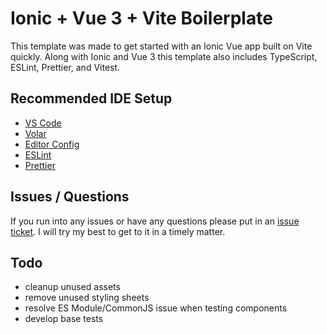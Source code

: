 # Ionic + Vue 3 + Vite Boilerplate

This template was made to get started with an Ionic Vue app built on Vite quickly. Along with Ionic and Vue 3 this template also includes TypeScript, ESLint, Prettier, and Vitest.

## Recommended IDE Setup

- [VS Code](https://code.visualstudio.com/)
- [Volar](https://marketplace.visualstudio.com/items?itemName=Vue.volar)
- [Editor Config](https://marketplace.visualstudio.com/items?itemName=EditorConfig.EditorConfig)
- [ESLint](https://marketplace.visualstudio.com/items?itemName=dbaeumer.vscode-eslint)
- [Prettier](https://marketplace.visualstudio.com/items?itemName=esbenp.prettier-vscode)    

## Issues / Questions

If you run into any issues or have any questions please put in an [issue ticket](https://github.com/freethewhat/vite-ionic/issues). I will try my best to get to it in a timely matter.

## Todo

- cleanup unused assets
- remove unused styling sheets
- resolve ES Module/CommonJS issue when testing components
- develop base tests
